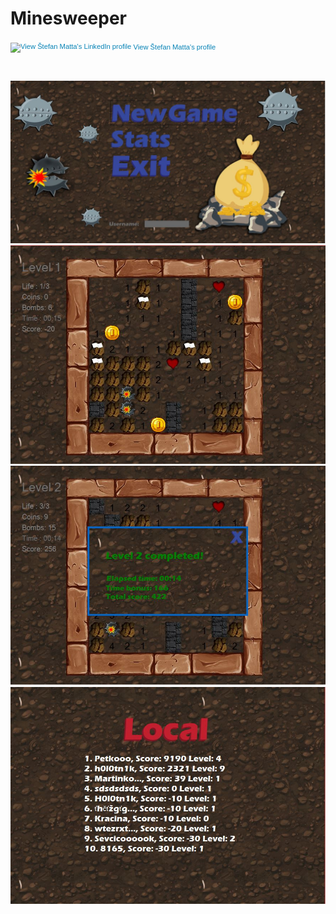 ﻿# Minesweeper

<a href="https://sk.linkedin.com/pub/%C5%A1tefan-matta/9b/161/82a" style="text-decoration:none;"><span style="font: 80% Arial,sans-serif; color:#0783B6;"><img src="https://static.licdn.com/scds/common/u/img/webpromo/btn_in_20x15.png" width="20" height="15" alt="View Štefan Matta's LinkedIn profile" style="vertical-align:middle;" border="0">&nbsp;View Štefan Matta's profile</span></a>

<img class="img" src="https://badge.facebook.com/badge/1635667373.811.819157152.png" style="border: 0px;" alt="" /></a>


![Alt text](https://github.com/h0l0tn1k/Minesweeper/blob/master/1.JPG "Main Screen")
![Alt text](https://github.com/h0l0tn1k/Minesweeper/blob/master/2.JPG "Gameplay")
![Alt text](https://github.com/h0l0tn1k/Minesweeper/blob/master/3.JPG "Level Finished")
![Alt text](https://github.com/h0l0tn1k/Minesweeper/blob/master/4.JPG "Local Statictics")
